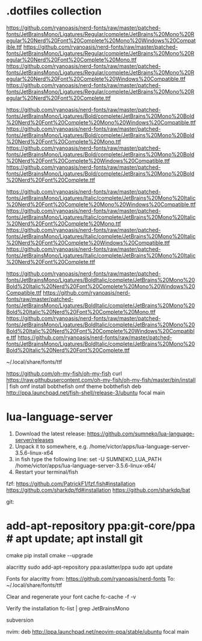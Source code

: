 # .dotfiles collection

https://github.com/ryanoasis/nerd-fonts/raw/master/patched-fonts/JetBrainsMono/Ligatures/Regular/complete/JetBrains%20Mono%20Regular%20Nerd%20Font%20Complete%20Mono%20Windows%20Compatible.ttf
https://github.com/ryanoasis/nerd-fonts/raw/master/patched-fonts/JetBrainsMono/Ligatures/Regular/complete/JetBrains%20Mono%20Regular%20Nerd%20Font%20Complete%20Mono.ttf
https://github.com/ryanoasis/nerd-fonts/raw/master/patched-fonts/JetBrainsMono/Ligatures/Regular/complete/JetBrains%20Mono%20Regular%20Nerd%20Font%20Complete%20Windows%20Compatible.ttf
https://github.com/ryanoasis/nerd-fonts/raw/master/patched-fonts/JetBrainsMono/Ligatures/Regular/complete/JetBrains%20Mono%20Regular%20Nerd%20Font%20Complete.ttf

https://github.com/ryanoasis/nerd-fonts/raw/master/patched-fonts/JetBrainsMono/Ligatures/Bold/complete/JetBrains%20Mono%20Bold%20Nerd%20Font%20Complete%20Mono%20Windows%20Compatible.ttf
https://github.com/ryanoasis/nerd-fonts/raw/master/patched-fonts/JetBrainsMono/Ligatures/Bold/complete/JetBrains%20Mono%20Bold%20Nerd%20Font%20Complete%20Mono.ttf
https://github.com/ryanoasis/nerd-fonts/raw/master/patched-fonts/JetBrainsMono/Ligatures/Bold/complete/JetBrains%20Mono%20Bold%20Nerd%20Font%20Complete%20Windows%20Compatible.ttf
https://github.com/ryanoasis/nerd-fonts/raw/master/patched-fonts/JetBrainsMono/Ligatures/Bold/complete/JetBrains%20Mono%20Bold%20Nerd%20Font%20Complete.ttf

https://github.com/ryanoasis/nerd-fonts/raw/master/patched-fonts/JetBrainsMono/Ligatures/Italic/complete/JetBrains%20Mono%20Italic%20Nerd%20Font%20Complete%20Mono%20Windows%20Compatible.ttf
https://github.com/ryanoasis/nerd-fonts/raw/master/patched-fonts/JetBrainsMono/Ligatures/Italic/complete/JetBrains%20Mono%20Italic%20Nerd%20Font%20Complete%20Mono.ttf
https://github.com/ryanoasis/nerd-fonts/raw/master/patched-fonts/JetBrainsMono/Ligatures/Italic/complete/JetBrains%20Mono%20Italic%20Nerd%20Font%20Complete%20Windows%20Compatible.ttf
https://github.com/ryanoasis/nerd-fonts/raw/master/patched-fonts/JetBrainsMono/Ligatures/Italic/complete/JetBrains%20Mono%20Italic%20Nerd%20Font%20Complete.ttf

https://github.com/ryanoasis/nerd-fonts/raw/master/patched-fonts/JetBrainsMono/Ligatures/BoldItalic/complete/JetBrains%20Mono%20Bold%20Italic%20Nerd%20Font%20Complete%20Mono%20Windows%20Compatible.ttf
https://github.com/ryanoasis/nerd-fonts/raw/master/patched-fonts/JetBrainsMono/Ligatures/BoldItalic/complete/JetBrains%20Mono%20Bold%20Italic%20Nerd%20Font%20Complete%20Mono.ttf
https://github.com/ryanoasis/nerd-fonts/raw/master/patched-fonts/JetBrainsMono/Ligatures/BoldItalic/complete/JetBrains%20Mono%20Bold%20Italic%20Nerd%20Font%20Complete%20Windows%20Compatible.ttf
https://github.com/ryanoasis/nerd-fonts/raw/master/patched-fonts/JetBrainsMono/Ligatures/BoldItalic/complete/JetBrains%20Mono%20Bold%20Italic%20Nerd%20Font%20Complete.ttf

~/.local/share/fonts/ttf


https://github.com/oh-my-fish/oh-my-fish
curl https://raw.githubusercontent.com/oh-my-fish/oh-my-fish/master/bin/install | fish
omf install bobthefish
omf theme bobthefish
deb http://ppa.launchpad.net/fish-shell/release-3/ubuntu focal main

# lua-language-server
1. Download the latest release:
https://github.com/sumneko/lua-language-server/releases
2. Unpack it to somewhere, e.g. /home/victor/apps/lua-language-server-3.5.6-linux-x64
3. in fish type the following line:
  set -U SUMNEKO_LUA_PATH /home/victor/apps/lua-language-server-3.5.6-linux-x64/
4. Restart your terminal/fish

fzf:
https://github.com/PatrickF1/fzf.fish#installation
https://github.com/sharkdp/fd#installation
https://github.com/sharkdp/bat

git:
# add-apt-repository ppa:git-core/ppa # apt update; apt install git

cmake
pip install cmake --upgrade

alacritty
sudo add-apt-repository ppa:aslatter/ppa
sudo apt update

Fonts for alacritty from:
https://github.com/ryanoasis/nerd-fonts
To:
~/.local/share/fonts/ttf

Clear and regenerate your font cache
fc-cache -f -v

Verify the installation
fc-list | grep JetBrainsMono

subversion

nvim:
deb http://ppa.launchpad.net/neovim-ppa/stable/ubuntu focal main